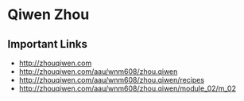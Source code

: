 # Qiwen Zhou

## Important Links


- http://zhouqiwen.com
- http://zhouqiwen.com/aau/wnm608/zhou.qiwen
- http://zhouqiwen.com/aau/wnm608/zhou.qiwen/recipes
- http://zhouqiwen.com/aau/wnm608/zhou.qiwen/module_02/m_02
